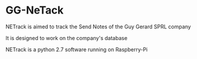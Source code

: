 # GG-NeTack

NETrack is aimed to track the Send Notes of the Guy Gerard SPRL company

It is designed to work on the company's database

NETrack is a python 2.7 software running on Raspberry-Pi

